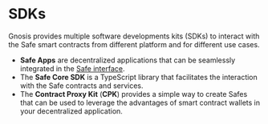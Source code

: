 # SDKs

Gnosis provides multiple software developments kits (SDKs) to interact with the Safe smart contracts from different platform and for different use cases.

* **Safe Apps** are decentralized applications that can be seamlessly integrated in the [ Safe interface](https://gnosis-safe.io/app).
* The **Safe Core SDK** is a TypeScript library that facilitates the interaction with the Safe contracts and services.
* The **Contract Proxy Kit** (**CPK**) provides a simple way to create Safes that can be used to leverage the advantages of smart contract wallets in your decentralized application.

